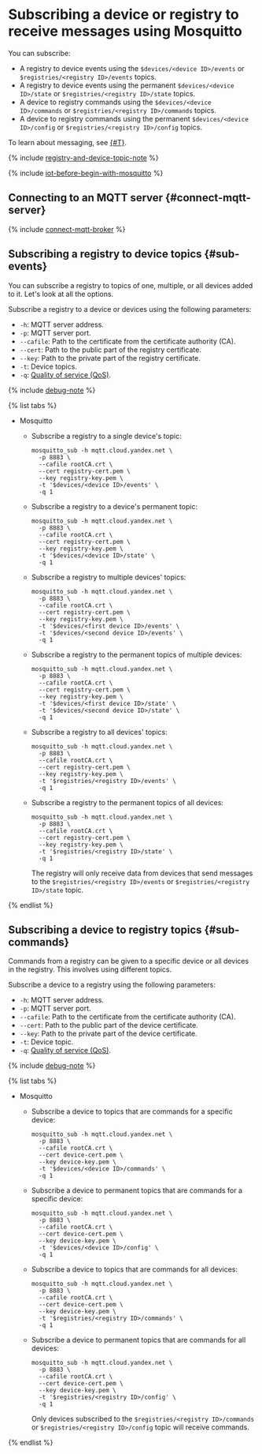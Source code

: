 # Subscribing a device or registry to receive messages using Mosquitto

You can subscribe:

- A registry to device events using the `$devices/<device ID>/events` or `$registries/<registry ID>/events` topics.
- A registry to device events using the permanent `$devices/<device ID>/state` or `$registries/<registry ID>/state` topics.
- A device to registry commands using the `$devices/<device ID>/commands` or `$registries/<registry ID>/commands` topics.
- A device to registry commands using the permanent `$devices/<device ID>/config` or `$registries/<registry ID>/config` topics.

To learn about messaging, see [{#T}](mosquitto-publish.md).

{% include [registry-and-device-topic-note](../../../_includes/iot-core/registry-and-device-topic-note.md) %}

{% include [iot-before-begin-with-mosquitto](../../../_includes/iot-core/iot-before-begin-with-mosquitto.md) %}

## Connecting to an MQTT server {#connect-mqtt-server}

{% include [connect-mqtt-broker](../../../_includes/iot-core/connect-mqtt-broker.md) %}

## Subscribing a registry to device topics {#sub-events}

You can subscribe a registry to topics of one, multiple, or all devices added to it. Let's look at all the options.

Subscribe a registry to a device or devices using the following parameters:
- `-h`: MQTT server address.
- `-p`: MQTT server port.
- `--cafile`: Path to the certificate from the certificate authority (CA).
- `--cert`: Path to the public part of the registry certificate.
- `--key`: Path to the private part of the registry certificate.
- `-t`: Device topics.
- `-q`: [Quality of service (QoS)](../../concepts/index.md#qos).

{% include [debug-note](../../../_includes/iot-core/debug-note.md) %}

{% list tabs %}

- Mosquitto

   - Subscribe a registry to a single device's topic:

      ```
      mosquitto_sub -h mqtt.cloud.yandex.net \
        -p 8883 \
        --cafile rootCA.crt \
        --cert registry-cert.pem \
        --key registry-key.pem \
        -t '$devices/<device ID>/events' \
        -q 1
      ```

   - Subscribe a registry to a device's permanent topic:

      ```
      mosquitto_sub -h mqtt.cloud.yandex.net \
        -p 8883 \
        --cafile rootCA.crt \
        --cert registry-cert.pem \
        --key registry-key.pem \
        -t '$devices/<device ID>/state' \
        -q 1
      ```

   - Subscribe a registry to multiple devices' topics:

      ```
      mosquitto_sub -h mqtt.cloud.yandex.net \
        -p 8883 \
        --cafile rootCA.crt \
        --cert registry-cert.pem \
        --key registry-key.pem \
        -t '$devices/<first device ID>/events' \
        -t '$devices/<second device ID>/events' \
        -q 1
      ```

   - Subscribe a registry to the permanent topics of multiple devices:

      ```
      mosquitto_sub -h mqtt.cloud.yandex.net \
        -p 8883 \
        --cafile rootCA.crt \
        --cert registry-cert.pem \
        --key registry-key.pem \
        -t '$devices/<first device ID>/state' \
        -t '$devices/<second device ID>/state' \
        -q 1
      ```

   - Subscribe a registry to all devices' topics:

      ```
      mosquitto_sub -h mqtt.cloud.yandex.net \
        -p 8883 \
        --cafile rootCA.crt \
        --cert registry-cert.pem \
        --key registry-key.pem \
        -t '$registries/<registry ID>/events' \
        -q 1
      ```

   - Subscribe a registry to the permanent topics of all devices:

      ```
      mosquitto_sub -h mqtt.cloud.yandex.net \
        -p 8883 \
        --cafile rootCA.crt \
        --cert registry-cert.pem \
        --key registry-key.pem \
        -t '$registries/<registry ID>/state' \
        -q 1
      ```

      The registry will only receive data from devices that send messages to the `$registries/<registry ID>/events` or `$registries/<registry ID>/state` topic.

{% endlist %}

## Subscribing a device to registry topics {#sub-commands}

Commands from a registry can be given to a specific device or all devices in the registry. This involves using different topics.

Subscribe a device to a registry using the following parameters:
- `-h`: MQTT server address.
- `-p`: MQTT server port.
- `--cafile`: Path to the certificate from the certificate authority (CA).
- `--cert`: Path to the public part of the device certificate.
- `--key`: Path to the private part of the device certificate.
- `-t`: Device topic.
- `-q`: [Quality of service (QoS)](../../concepts/index.md#qos).

{% include [debug-note](../../../_includes/iot-core/debug-note.md) %}

{% list tabs %}

- Mosquitto

   - Subscribe a device to topics that are commands for a specific device:

      ```
      mosquitto_sub -h mqtt.cloud.yandex.net \
        -p 8883 \
        --cafile rootCA.crt \
        --cert device-cert.pem \
        --key device-key.pem \
        -t '$devices/<device ID>/commands' \
        -q 1
      ```

   - Subscribe a device to permanent topics that are commands for a specific device:

      ```
      mosquitto_sub -h mqtt.cloud.yandex.net \
        -p 8883 \
        --cafile rootCA.crt \
        --cert device-cert.pem \
        --key device-key.pem \
        -t '$devices/<device ID>/config' \
        -q 1
      ```

   - Subscribe a device to topics that are commands for all devices:

      ```
      mosquitto_sub -h mqtt.cloud.yandex.net \
        -p 8883 \
        --cafile rootCA.crt \
        --cert device-cert.pem \
        --key device-key.pem \
        -t '$registries/<registry ID>/commands' \
        -q 1
      ```

   - Subscribe a device to permanent topics that are commands for all devices:

      ```
      mosquitto_sub -h mqtt.cloud.yandex.net \
        -p 8883 \
        --cafile rootCA.crt \
        --cert device-cert.pem \
        --key device-key.pem \
        -t '$registries/<registry ID>/config' \
        -q 1
      ```

      Only devices subscribed to the `$registries/<registry ID>/commands` or `$registries/<registry ID>/config` topic will receive commands.

{% endlist %}